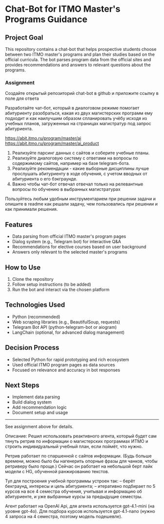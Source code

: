 # Chat-Bot for ITMO Master's Programs Guidance

## Project Goal

This repository contains a chat-bot that helps prospective students choose between two ITMO master's programs and plan their studies based on the official curricula. The bot parses program data from the official sites and provides recommendations and answers to relevant questions about the programs.

### Assignment

Создайте открытый репозиторий chat-bot в github и приложите ссылку в поле для ответа

Разработайте чат-бот, который в диалоговом режиме помогает абитуриенту разобраться, какая из двух магистерских программ ему подходит и как наилучшим образом спланировать учёбу исходя из учебных планов, загруженных на страницах магистратур под запрос абитуриента.

<https://abit.itmo.ru/program/master/ai>
<https://abit.itmo.ru/program/master/ai_product>

1. Реализуйте парсинг данных с сайтов и соберите учебные планы.
2. Реализуйте диалоговую систему с ответами на вопросы по содержимому сайтов, например на базе telegram-бота.
3. Реализуйте рекомендации - какие выборные дисциплины лучше прослушать абитуриенту в ходе обучения, с учетом вводных от абитуриента о его бэкграунде.
4. Важно чтобы чат-бот отвечал отвечал только на релевантные вопросы по обучению в выбранных магистратурах

Пользуйтесь любым удобным инструментарием при решении задачи и опишите в readme как решали задачу, чем пользовались при решении и как принимали решения.

## Features

- Data parsing from official ITMO master's program pages
- Dialog system (e.g., Telegram bot) for interactive Q&A
- Recommendations for elective courses based on user background
- Answers only relevant to the selected master's programs

## How to Use

1. Clone the repository
2. Follow setup instructions (to be added)
3. Run the bot and interact via the chosen platform

## Technologies Used

- Python (recommended)
- Web scraping libraries (e.g., BeautifulSoup, requests)
- Telegram Bot API (python-telegram-bot or aiogram)
- LangChain (optional, for advanced dialog management)

## Decision Process

- Selected Python for rapid prototyping and rich ecosystem
- Used official ITMO program pages as data sources
- Focused on relevance and accuracy in bot responses

## Next Steps

- Implement data parsing
- Build dialog system
- Add recommendation logic
- Document setup and usage

---

See assignment above for details.

Описание:
Решил использовать реактивного агента, который будет сам тянуть ретрив по информации о магистерских программах ИТМО и строить индивидуальный учебный план, если поймёт, что нужно.

Ретрив работает по спаршенной с сайтов информации. (Будь больше времени, можно было бы нагенерить опорные фразы для чанков, чтобы ретриверу было проще.) Сейчас он работает на небольшой берт лайк модели с HG, обученной ранжированию текстов.

Тул для построения учебной программы устроен так:
– берёт бекграунд, интересы и цель абитуриента;
– итеративно подбирает по 5 курсов на все 4 семестра обучения, учитывая и информацию об абитуриенте, и уже выбранные курсы за предыдущие семестры.

Агент работает на OpenAI Api, для агента используется gpt-4.1-mini (на уровне gpt-4o). Для подбора курсов используется gpt-4.1-nano (нужно 4 запроса на 4 семестра, поэтому модель подешевле).
